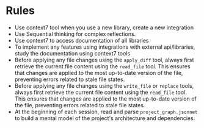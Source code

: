 # Rules

- Use context7 tool when you use a new library, create a new integration
- Use Sequential thinking for complex reflections.
- Use context7 to access documentation of all libraries
- To implement any features using integrations with external api/libraries, study the documentation using context7 tools
- Before applying any file changes using the `apply_diff` tool, always first retrieve the current file content using the `read_file` tool. This ensures that changes are applied to the most up-to-date version of the file, preventing errors related to stale file states.
- Before applying any file changes using the `write_file` or `replace` tools, always first retrieve the current file content using the `read_file` tool. This ensures that changes are applied to the most up-to-date version of the file, preventing errors related to stale file states.
- At the beginning of each session, read and parse `project_graph.jsonnet` to build a mental model of the project's architecture and dependencies.
